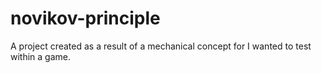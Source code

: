 # novikov-principle
A project created as a result of a mechanical concept for I wanted to test within a game.
